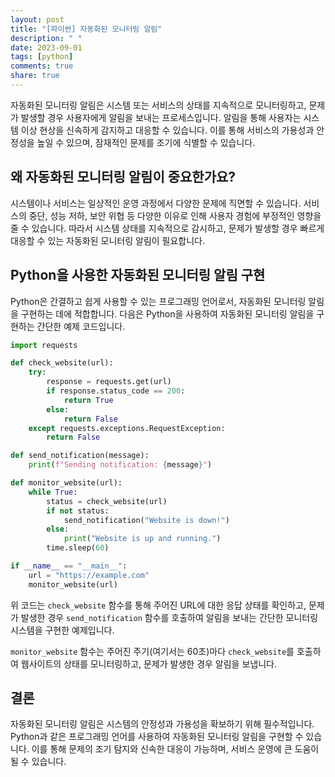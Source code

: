 ```yaml
---
layout: post
title: "[파이썬] 자동화된 모니터링 알림"
description: " "
date: 2023-09-01
tags: [python]
comments: true
share: true
---
```


자동화된 모니터링 알림은 시스템 또는 서비스의 상태를 지속적으로 모니터링하고, 문제가 발생할 경우 사용자에게 알림을 보내는 프로세스입니다. 알림을 통해 사용자는 시스템 이상 현상을 신속하게 감지하고 대응할 수 있습니다. 이를 통해 서비스의 가용성과 안정성을 높일 수 있으며, 잠재적인 문제를 조기에 식별할 수 있습니다.

## 왜 자동화된 모니터링 알림이 중요한가요?

시스템이나 서비스는 일상적인 운영 과정에서 다양한 문제에 직면할 수 있습니다. 서비스의 중단, 성능 저하, 보안 위협 등 다양한 이유로 인해 사용자 경험에 부정적인 영향을 줄 수 있습니다. 따라서 시스템 상태를 지속적으로 감시하고, 문제가 발생할 경우 빠르게 대응할 수 있는 자동화된 모니터링 알림이 필요합니다.

## Python을 사용한 자동화된 모니터링 알림 구현

Python은 간결하고 쉽게 사용할 수 있는 프로그래밍 언어로서, 자동화된 모니터링 알림을 구현하는 데에 적합합니다. 다음은 Python을 사용하여 자동화된 모니터링 알림을 구현하는 간단한 예제 코드입니다.

```python
import requests

def check_website(url):
    try:
        response = requests.get(url)
        if response.status_code == 200:
            return True
        else:
            return False
    except requests.exceptions.RequestException:
        return False

def send_notification(message):
    print(f"Sending notification: {message}")

def monitor_website(url):
    while True:
        status = check_website(url)
        if not status:
            send_notification("Website is down!")
        else:
            print("Website is up and running.")
        time.sleep(60)

if __name__ == "__main__":
    url = "https://example.com"
    monitor_website(url)
```

위 코드는 `check_website` 함수를 통해 주어진 URL에 대한 응답 상태를 확인하고, 문제가 발생한 경우 `send_notification` 함수를 호출하여 알림을 보내는 간단한 모니터링 시스템을 구현한 예제입니다. 

`monitor_website` 함수는 주어진 주기(여기서는 60초)마다 `check_website`를 호출하여 웹사이트의 상태를 모니터링하고, 문제가 발생한 경우 알림을 보냅니다.

## 결론

자동화된 모니터링 알림은 시스템의 안정성과 가용성을 확보하기 위해 필수적입니다. Python과 같은 프로그래밍 언어를 사용하여 자동화된 모니터링 알림을 구현할 수 있습니다. 이를 통해 문제의 조기 탐지와 신속한 대응이 가능하며, 서비스 운영에 큰 도움이 될 수 있습니다.